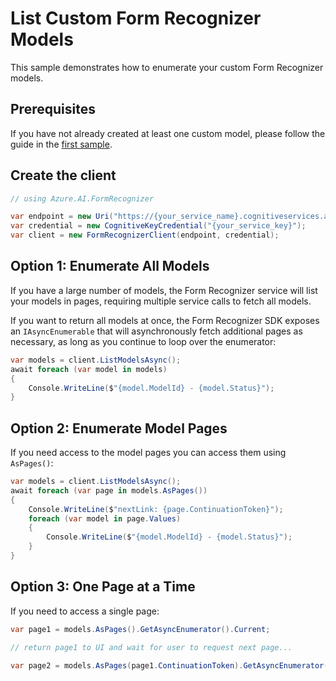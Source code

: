 # List Custom Form Recognizer Models

This sample demonstrates how to enumerate your custom Form Recognizer models.

## Prerequisites

If you have not already created at least one custom model, please follow the guide in the [first sample].

## Create the client

```csharp
// using Azure.AI.FormRecognizer

var endpoint = new Uri("https://{your_service_name}.cognitiveservices.azure.com/");
var credential = new CognitiveKeyCredential("{your_service_key}");
var client = new FormRecognizerClient(endpoint, credential);
```

## Option 1: Enumerate All Models

If you have a large number of models, the Form Recognizer service will list your models in pages, requiring multiple service calls to fetch all models.

If you want to return all models at once, the Form Recognizer SDK exposes an `IAsyncEnumerable` that will asynchronously fetch additional pages as necessary, as long as you continue to loop over the enumerator:

```csharp
var models = client.ListModelsAsync();
await foreach (var model in models)
{
    Console.WriteLine($"{model.ModelId} - {model.Status}");
}
```

## Option 2: Enumerate Model Pages

If you need access to the model pages you can access them using `AsPages()`:

```csharp
var models = client.ListModelsAsync();
await foreach (var page in models.AsPages())
{
    Console.WriteLine($"nextLink: {page.ContinuationToken}");
    foreach (var model in page.Values)
    {
        Console.WriteLine($"{model.ModelId} - {model.Status}");
    }
}
```

## Option 3: One Page at a Time

If you need to access a single page:

```csharp
var page1 = models.AsPages().GetAsyncEnumerator().Current;

// return page1 to UI and wait for user to request next page...

var page2 = models.AsPages(page1.ContinuationToken).GetAsyncEnumerator().Current;
```


[first sample]: ./01-Train-Custom-Model.md